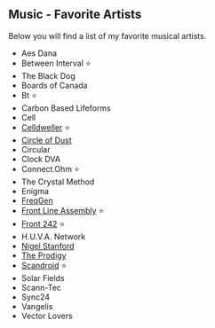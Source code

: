 ## Music - Favorite Artists

Below you will find a list of my favorite musical artists.

- Aes Dana
- Between Interval ⭐️
- The Black Dog
- Boards of Canada
- Bt ⭐️
- Carbon Based Lifeforms
- Cell
- [Celldweller](https://klayton.info/artist-2/celldweller/) ⭐️
- [Circle of Dust](https://klayton.info/artist-2/circle-of-dust/)
- Circular
- Clock DVA
- Connect.Ohm ⭐️
- The Crystal Method
- Enigma
- [FreqGen](https://klayton.info/artist-2/freqgen/)
- [Front Line Assembly](http://www.mindphaser.com) ⭐️
- [Front 242](http://www.front242.com) ⭐️
- H.U.V.A. Network
- [Nigel Stanford](https://nigelstanford.com)
- [The Prodigy](http://theprodigy.com)
- [Scandroid](https://klayton.info/artist-2/scandroid/) ⭐️
- Solar Fields
- Scann-Tec
- Sync24 
- Vangelis
- Vector Lovers
 


